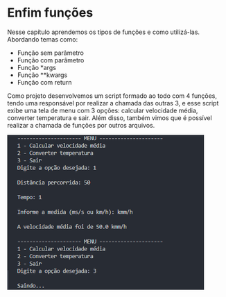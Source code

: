 # Enfim funções

Nesse capítulo aprendemos os tipos de funções e como utilizá-las.\
Abordando temas como:
- Função sem parâmetro
- Função com parâmetro
- Função *args
- Função **kwargs
- Função com return  

Como projeto desenvolvemos um script formado ao todo com 4 funções, tendo uma responsável por realizar a chamada das outras 3, e esse script exibe uma tela de menu com 3 opções: calcular velocidade média, converter temperatura e sair. Além disso, também vimos que é possível realizar a chamada de funções por outros arquivos. 

![alt text](image.png)